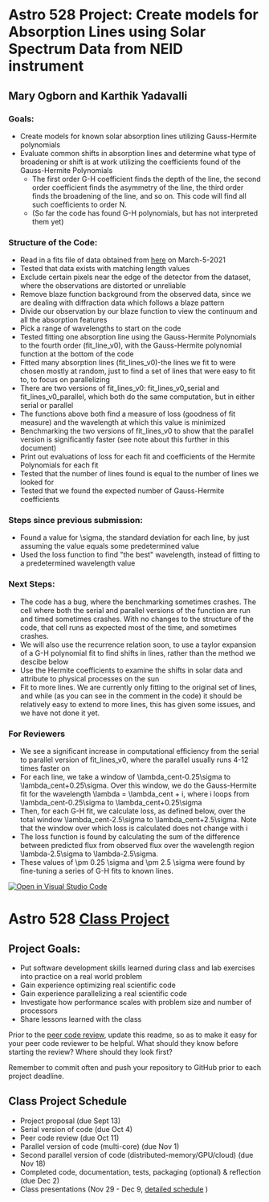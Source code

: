 # Astro 528 Project: Create models for Absorption Lines using Solar Spectrum Data from NEID instrument
## Mary Ogborn and Karthik Yadavalli

### Goals:
* Create models for known solar absorption lines utilizing Gauss-Hermite polynomials
* Evaluate common shifts in absorption lines and determine what type of broadening or shift is at work utilizing the coefficients found of the Gauss-Hermite Polynomials
	* The first order G-H coefficient finds the depth of the line, the second order coefficient finds the asymmetry of the line, the third order finds the broadening of the line, and so on. This code will find all such coefficients to order N.
	* (So far the code has found G-H polynomials, but has not interpreted them yet)

### Structure of the Code:
* Read in a fits file of data obtained from [here](https://neid.ipac.caltech.edu/search_solar.php) on March-5-2021
* Tested that data exists with matching length values
* Exclude certain pixels near the edge of the detector from the dataset, where the observations are distorted or unreliable
* Remove blaze function background from the observed data, since we are dealing with diffraction data which follows a blaze pattern
* Divide our observation by our blaze function to view the continuum and all the absorption features
* Pick a range of wavelengths to start on the code
* Tested fitting one absorption line using the Gauss-Hermite Polynomials to the fourth order (fit_line_v0), with the Gauss-Hermite polynomial function at the bottom of the code
* Fitted many absorption lines (fit_lines_v0)-the lines we fit to were chosen mostly at random, just to find a set of lines that were easy to fit to, to focus on parallelizing
* There are two versions of fit_lines_v0: fit_lines_v0_serial and fit_lines_v0_parallel, which both do the same computation, but in either serial or parallel
* The functions above both find a measure of loss (goodness of fit measure) and the wavelength at which this value is minimized
* Benchmarking the two versions of fit_lines_v0 to show that the parallel version is significantly faster (see note about this further in this document) 
* Print out evaluations of loss for each fit and coefficients of the Hermite Polynomials for each fit
* Tested that the number of lines found is equal to the number of lines we looked for
* Tested that we found the expected number of Gauss-Hermite coefficients

### Steps since previous submission:
* Found a value for \sigma, the standard deviation for each line, by just assuming the value equals some predetermined value
* Used the loss function to find "the best" wavelength, instead of fitting to a predetermined wavelength value

### Next Steps:
* The code has a bug, where the benchmarking sometimes crashes. The cell where both the serial and parallel versions of the function are run and timed sometimes crashes. With no changes to the structure of the code, that cell runs as expected most of the time, and sometimes crashes.
* We will also use the recurrence relation soon, to use a taylor expansion of a G-H polynomial fit to find shifts in lines, rather than the method we descibe below
* Use the Hermite coefficients to examine the shifts in solar data and attribute to physical processes on the sun
* Fit to more lines. We are currently only fitting to the original set of lines, and while (as you can see in the comment in the code) it should be relatively easy to extend to more lines, this has given some issues, and we have not done it yet.

### For Reviewers
* We see a significant increase in computational efficiency from the serial to parallel version of fit_lines_v0, where the parallel usually runs 4-12 times faster on 
* For each line, we take a window of \lambda_cent-0.25\sigma to \lambda_cent+0.25\sigma. Over this window, we do the Gauss-Hermite fit for the wavelength \lambda = \lambda_cent + i, where i loops from \lambda_cent-0.25\sigma to \lambda_cent+0.25\sigma
* Then, for each G-H fit, we calculate loss, as defined below, over the total window \lambda_cent-2.5\sigma to \lambda_cent+2.5\sigma. Note that the window over which loss is calculated does not change with i
* The loss function is found by calculating the sum of the difference between predicted flux from observed flux over the wavelength region \lambda-2.5\sigma to \lambda-2.5\sigma. 
* These values of \pm 0.25 \sigma and \pm 2.5 \sigma were found by fine-tuning a series of G-H fits to known lines.

[![Open in Visual Studio Code](https://classroom.github.com/assets/open-in-vscode-f059dc9a6f8d3a56e377f745f24479a46679e63a5d9fe6f495e02850cd0d8118.svg)](https://classroom.github.com/online_ide?assignment_repo_id=5589173&assignment_repo_type=AssignmentRepo)
# Astro 528 [Class Project](https://psuastro528.github.io/project/)

## Project Goals:  
- Put software development skills learned during class and lab exercises into practice on a real world problem
- Gain experience optimizing real scientific code
- Gain experience parallelizing a real scientific code 
- Investigate how performance scales with problem size and number of processors
- Share lessons learned with the class

Prior to the [peer code review](https://psuastro528.github.io/project/code_reviews/), update this readme, so as to make it easy for your peer code reviewer to be helpful.  What should they know before starting the review?  Where should they look first?  

Remember to commit often and push your repository to GitHub prior to each project deadline.

## Class Project Schedule
- Project proposal (due Sept 13)
- Serial version of code (due Oct 4)
- Peer code review (due Oct 11)
- Parallel version of code (multi-core) (due Nov 1)
- Second parallel version of code (distributed-memory/GPU/cloud) (due Nov 18)
- Completed code, documentation, tests, packaging (optional) & reflection (due Dec 2)
- Class presentations (Nov 29 - Dec 9, [detailed schedule](https://github.com/PsuAstro528/PresentationsSchedule2021) )

